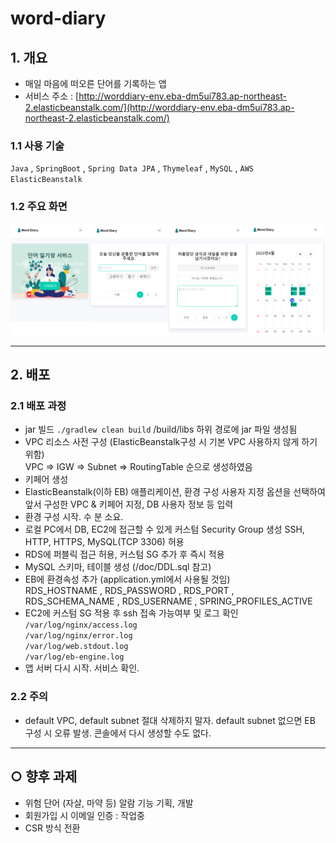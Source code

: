 # word-diary

## 1. 개요

- 매일 마음에 떠오른 단어를 기록하는 앱
- 서비스 주소 : [http://worddiary-env.eba-dm5ui783.ap-northeast-2.elasticbeanstalk.com/](http://worddiary-env.eba-dm5ui783.ap-northeast-2.elasticbeanstalk.com/)

### 1.1 사용 기술

`Java` , `SpringBoot` , `Spring Data JPA` , `Thymeleaf` ,  `MySQL` , `AWS ElasticBeanstalk`

### 1.2 주요 화면

![주요화면.png](./docs/img/주요화면2.png)

---

## 2. 배포

### 2.1 배포 과정

- jar 빌드 `./gradlew clean build` /build/libs 하위 경로에 jar 파일 생성됨
- VPC 리소스 사전 구성 (ElasticBeanstalk구성 시 기본 VPC 사용하지 않게 하기 위함)  
  VPC ⇒ IGW ⇒ Subnet ⇒ RoutingTable 순으로 생성하였음
- 키페어 생성
- ElasticBeanstalk(이하 EB) 애플리케이션, 환경 구성
  사용자 지정 옵션을 선택하여 앞서 구성한 VPC & 키페어 지정, DB 사용자 정보 등 입력
- 환경 구성 시작. 수 분 소요.
- 로컬 PC에서 DB, EC2에 접근할 수 있게 커스텀 Security Group 생성
  SSH, HTTP, HTTPS, MySQL(TCP 3306) 허용
- RDS에 퍼블릭 접근 허용, 커스텀 SG 추가 후 즉시 적용
- MySQL 스키마, 테이블 생성 (/doc/DDL.sql 참고)
- EB에 환경속성 추가 (application.yml에서 사용될 것임)  
  RDS_HOSTNAME , RDS_PASSWORD , RDS_PORT , RDS_SCHEMA_NAME , RDS_USERNAME , SPRING_PROFILES_ACTIVE
- EC2에 커스텀 SG 적용 후 ssh 접속 가능여부 및 로그 확인  
  `/var/log/nginx/access.log`  
  `/var/log/nginx/error.log`  
  `/var/log/web.stdout.log`  
  `/var/log/eb-engine.log` 
- 앱 서버 다시 시작. 서비스 확인.

### 2.2 주의

- default VPC, default subnet 절대 삭제하지 말자. default subnet 없으면 EB 구성 시 오류 발생. 콘솔에서 다시 생성할 수도 없다.

---

## ○ 향후 과제
- 위험 단어 (자살, 마약 등) 알람 기능 기획, 개발
- 회원가입 시 이메일 인증 : 작업중
- CSR 방식 전환
